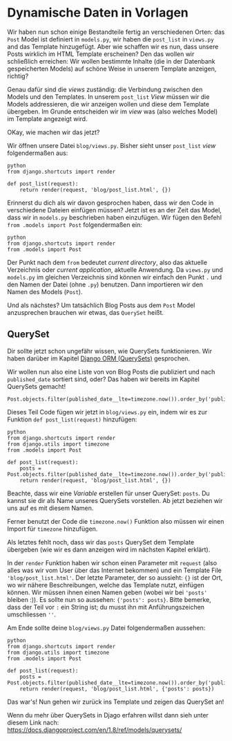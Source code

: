 # Dynamische Daten in Vorlagen

Wir haben nun schon einige Bestandteile fertig an verschiedenen Orten: das `Post` Model ist definiert in `models.py`, wir haben die `post_list` in `views.py` and das Template hinzugefügt. Aber wie schaffen wir es nun, dass unsere Posts wirklich im HTML Template erscheinen? Den das wollen wir schließlich erreichen: Wir wollen bestimmte Inhalte (die in der Datenbank gespeicherten Models) auf schöne Weise in unserem Template anzeigen, richtig?

Genau dafür sind die *views* zuständig: die Verbindung zwischen den Models und den Templates. In unserem `post_list` *View* müssen wir die Models addressieren, die wir anzeigen wollen und diese dem Template übergeben. Im Grunde entscheiden wir im *view* was (also welches Model) im Template angezeigt wird.

OKay, wie machen wir das jetzt?

Wir öffnen unsere Datei `blog/views.py`. Bisher sieht unser `post_list` *view* folgendermaßen aus:

    python
    from django.shortcuts import render
    
    def post_list(request):
        return render(request, 'blog/post_list.html', {})
    

Erinnerst du dich als wir davon gesprochen haben, dass wir den Code in verschiedene Dateien einfügen müssen? Jetzt ist es an der Zeit das Model, dass wir in `models.py` beschrieben haben einzufügen. Wir fügen den Befehl `from .models import Post` folgendermaßen ein:

    python
    from django.shortcuts import render
    from .models import Post
    

Der Punkt nach dem `from` bedeutet *current directory*, also das aktuelle Verzeichnis oder *current application*, aktuelle Anwendung. Da `views.py` und `models.py` im gleichen Verzeichnis sind können wir einfach den Punkt `.` und den Namen der Datei (ohne `.py`) benutzen. Dann importieren wir den Namen des Models (`Post`).

Und als nächstes? Um tatsächlich Blog Posts aus dem `Post` Model anzusprechen brauchen wir etwas, das `QuerySet` heißt.

## QuerySet

Dir sollte jetzt schon ungefähr wissen, wie QuerySets funktionieren. Wir haben darüber im Kapitel [Django ORM (QuerySets)](../django_orm/README.md) gesprochen.

Wir wollen nun also eine Liste von von Blog Posts die publiziert und nach `published_date` sortiert sind, oder? Das haben wir bereits im Kapitel QuerySets gemacht!

    Post.objects.filter(published_date__lte=timezone.now()).order_by('published_date')
    

Dieses Teil Code fügen wir jetzt in `blog/views.py` ein, indem wir es zur Funktion `def post_list(request)` hinzufügen:

    python
    from django.shortcuts import render
    from django.utils import timezone
    from .models import Post
    
    def post_list(request):
        posts = Post.objects.filter(published_date__lte=timezone.now()).order_by('published_date')
        return render(request, 'blog/post_list.html', {})
    

Beachte, dass wir eine *Variable* erstellen für unser QuerySet: `posts`. Du kannst sie dir als Name unseres QuerySets vorstellen. Ab jetzt beziehen wir uns auf es mit diesem Namen.

Ferner benutzt der Code die `timezone.now()` Funktion also müssen wir einen Import für `timezone` hinzufügen.

Als letztes fehlt noch, dass wir das `posts` QuerySet dem Template übergeben (wie wir es dann anzeigen wird im nächsten Kapitel erklärt).

In der `render` Funktion haben wir schon einen Parameter mit `request` (also alles was wir vom User über das Internet bekommen) und ein Template File `'blog/post_list.html'`. Der letzte Parameter, der so aussieht: `{}` ist der Ort, wo wir nähere Beschreibungen, welche das Template nutzt, einfügen können. Wir müssen ihnen einen Namen geben (wobei wir bei `'posts'` bleiben :)). Es sollte nun so aussehen: `{'posts': posts}`. Bitte bemerke, dass der Teil vor `:` ein String ist; du musst ihn mit Anführungszeichen umschliessen `''`.

Am Ende sollte deine `blog/views.py` Datei folgendermaßen aussehen:

    python
    from django.shortcuts import render
    from django.utils import timezone
    from .models import Post
    
    def post_list(request):
        posts = Post.objects.filter(published_date__lte=timezone.now()).order_by('published_date')
        return render(request, 'blog/post_list.html', {'posts': posts})
    

Das war's! Nun gehen wir zurück ins Template und zeigen das QuerySet an!

Wenn du mehr über QuerySets in Djago erfahren willst dann sieh unter diesem Link nach: https://docs.djangoproject.com/en/1.8/ref/models/querysets/
